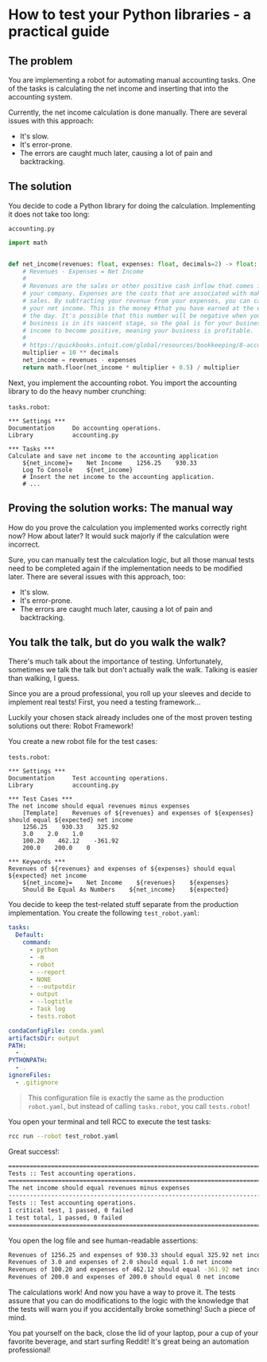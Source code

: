# How to test your Python libraries - a practical guide

## The problem

You are implementing a robot for automating manual accounting tasks. One of the tasks is calculating the net income and inserting that into the accounting system.

Currently, the net income calculation is done manually. There are several issues with this approach:

- It's slow.
- It's error-prone.
- The errors are caught much later, causing a lot of pain and backtracking.

## The solution

You decide to code a Python library for doing the calculation. Implementing it does not take too long:

`accounting.py`

```py
import math


def net_income(revenues: float, expenses: float, decimals=2) -> float:
    # Revenues - Expenses = Net Income
    #
    # Revenues are the sales or other positive cash inflow that comes into
    # your company. Expenses are the costs that are associated with making
    # sales. By subtracting your revenue from your expenses, you can calculate
    # your net income. This is the money #that you have earned at the end of
    # the day. It's possible that this number will be negative when your
    # business is in its nascent stage, so the goal is for your business' net
    # income to become positive, meaning your business is profitable.
    #
    # https://quickbooks.intuit.com/global/resources/bookkeeping/8-accounting-formulas-every-business-should-know/
    multiplier = 10 ** decimals
    net_income = revenues - expenses
    return math.floor(net_income * multiplier + 0.5) / multiplier

```

Next, you implement the accounting robot. You import the accounting library to do the heavy number crunching:

`tasks.robot`:

```robot
*** Settings ***
Documentation     Do accounting operations.
Library           accounting.py

*** Tasks ***
Calculate and save net income to the accounting application
    ${net_income}=    Net Income    1256.25    930.33
    Log To Console    ${net_income}
    # Insert the net income to the accounting application.
    # ...

```

## Proving the solution works: The manual way

How do you prove the calculation you implemented works correctly right now? How about later? It would suck majorly if the calculation were incorrect.

Sure, you can manually test the calculation logic, but all those manual tests need to be completed again if the implementation needs to be modified later. There are several issues with this approach, too:

- It's slow.
- It's error-prone.
- The errors are caught much later, causing a lot of pain and backtracking.

## You talk the talk, but do you walk the walk?

There's much talk about the importance of testing. Unfortunately, sometimes we talk the talk but don't actually walk the walk. Talking is easier than walking, I guess.

Since you are a proud professional, you roll up your sleeves and decide to implement real tests! First, you need a testing framework...

Luckily your chosen stack already includes one of the most proven testing solutions out there: Robot Framework!

You create a new robot file for the test cases:

`tests.robot`:

```robot
*** Settings ***
Documentation     Test accounting operations.
Library           accounting.py

*** Test Cases ***
The net income should equal revenues minus expenses
    [Template]    Revenues of ${revenues} and expenses of ${expenses} should equal ${expected} net income
    1256.25    930.33    325.92
    3.0    2.0    1.0
    100.20    462.12    -361.92
    200.0    200.0    0

*** Keywords ***
Revenues of ${revenues} and expenses of ${expenses} should equal ${expected} net income
    ${net_income}=    Net Income    ${revenues}    ${expenses}
    Should Be Equal As Numbers    ${net_income}    ${expected}

```

You decide to keep the test-related stuff separate from the production implementation. You create the following `test_robot.yaml`:

```yaml
tasks:
  Default:
    command:
      - python
      - -m
      - robot
      - --report
      - NONE
      - --outputdir
      - output
      - --logtitle
      - Task log
      - tests.robot

condaConfigFile: conda.yaml
artifactsDir: output
PATH:
  - .
PYTHONPATH:
  - .
ignoreFiles:
  - .gitignore
```

> This configuration file is exactly the same as the production `robot.yaml`, but instead of calling `tasks.robot`, you call `tests.robot`!

You open your terminal and tell RCC to execute the test tasks:

```bash
rcc run --robot test_robot.yaml
```

Great success!:

```bash
==============================================================================
Tests :: Test accounting operations.
==============================================================================
The net income should equal revenues minus expenses                   | PASS |
------------------------------------------------------------------------------
Tests :: Test accounting operations.                                  | PASS |
1 critical test, 1 passed, 0 failed
1 test total, 1 passed, 0 failed
==============================================================================
```

You open the log file and see human-readable assertions:

```bash
Revenues of 1256.25 and expenses of 930.33 should equal 325.92 net income
Revenues of 3.0 and expenses of 2.0 should equal 1.0 net income
Revenues of 100.20 and expenses of 462.12 should equal -361.92 net income
Revenues of 200.0 and expenses of 200.0 should equal 0 net income
```

The calculations work! And now you have a way to prove it. The tests assure that you can do modifications to the logic with the knowledge that the tests will warn you if you accidentally broke something! Such a piece of mind.

You pat yourself on the back, close the lid of your laptop, pour a cup of your favorite beverage, and start surfing Reddit! It's great being an automation professional!
